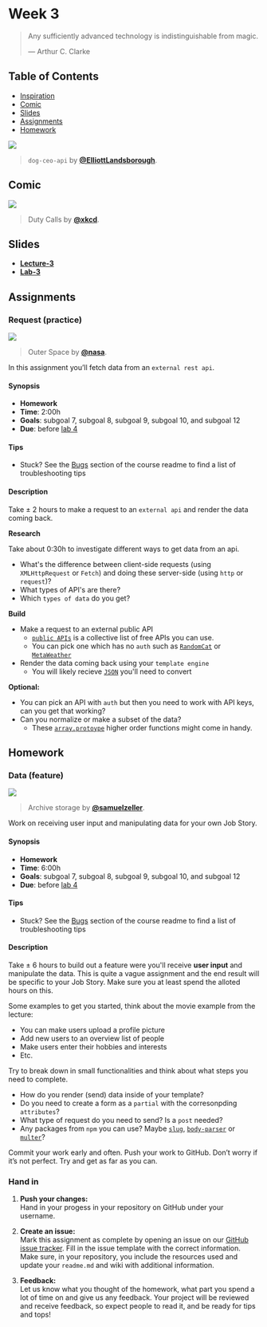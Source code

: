 # Week 3

> Any sufficiently advanced technology is indistinguishable from magic.
>
> — Arthur C. Clarke

## Table of Contents

*   [Inspiration](#inspiration)
*   [Comic](#comic)
*   [Slides](#slides)
*   [Assignments](#assignments)
*   [Homework](#homework)

[![][inspiration-cover]][inspiration-link]

> `dog-ceo-api` by [**@ElliottLandsborough**][inspiration-author].

## Comic

[![][comic-cover]][comic-link]

> Duty Calls by [**@xkcd**][comic-author].

## Slides
*   [**Lecture-3**][slides-lecture]
*   [**Lab-3**][slides-lab]

## Assignments

### Request (practice)

[![][request-cover]][request-cover-source]

> Outer Space by [**@nasa**][request-cover-author].

In this assignment you’ll fetch data from an `external rest api`.

#### Synopsis

*   **Homework**
*   **Time**: 2:00h
*   **Goals**: subgoal 7, subgoal 8, subgoal 9,
    subgoal 10, and subgoal 12
*   **Due**: before [lab 4][w4lab]

#### Tips

*   Stuck?  See the [Bugs][] section of the course readme to find a list of
    troubleshooting tips

#### Description

Take ± 2 hours to make a request to an `external api` and render the data coming back.

**Research**

Take about 0:30h to investigate different ways to get data from an api.
*   What's the difference between client-side requests (using `XMLHttpRequest` or `Fetch`) and doing these server-side (using `http` or `request`)?
*   What types of API's are there?
*   Which `types of data` do you get?

**Build**
* Make a request to an external public API
  * [`public APIs`](https://github.com/toddmotto/public-apis) is a collective list of free APIs you can use.
  * You can pick one which has no `auth` such as [`RandomCat`](https://aws.random.cat/meow) or [`MetaWeather`](https://www.metaweather.com/api/)
* Render the data coming back using your `template engine`
  * You will likely recieve [`JSON`](https://developer.mozilla.org/en-US/docs/Web/JavaScript/Reference/Global_Objects/JSON) you'll need to convert

**Optional:**
* You can pick an API with `auth` but then you need to work with API keys, can you get that working?
* Can you normalize or make a subset of the data?
  * These [`array.protoype`](https://developer.mozilla.org/en-US/docs/Web/JavaScript/Reference/Global_Objects/Array/prototype) higher order functions might come in handy. 

## Homework

### Data (feature)

[![][data-cover]][data-cover-source]

> Archive storage by [**@samuelzeller**][data-cover-author].

Work on receiving user input and manipulating data for your own Job Story.

#### Synopsis

*   **Homework**
*   **Time**: 6:00h
*   **Goals**: subgoal 7, subgoal 8, subgoal 9,
    subgoal 10, and subgoal 12
*   **Due**: before [lab 4][w4lab]

#### Tips

*   Stuck?  See the [Bugs][] section of the course readme to find a list of
    troubleshooting tips

#### Description

Take ± 6 hours to build out a feature were you'll receive **user input** and manipulate the data. This is quite a vague assignment and the end result will be specific to your Job Story. Make sure you at least spend the alloted hours on this. 

Some examples to get you started, think about the movie example from the lecture:

*   You can make users upload a profile picture
*   Add new users to an overview list of people
*   Make users enter their hobbies and interests
*   Etc.

Try to break down in small functionalities and think about what steps you need to complete.
* How do you render (send) data inside of your template?
* Do you need to create a form as a `partial` with the corresonpding `attributes`?
* What type of request do you need to send? Is a `post` needed?
* Any packages from `npm` you can use? Maybe [`slug`](https://www.npmjs.com/package/slug), [`body-parser`](https://www.npmjs.com/package/multer) or [`multer`](https://www.npmjs.com/package/multer)?


Commit your work early and often. Push your work to GitHub. Don’t worry if it’s not perfect. Try and get as far as you can.


### Hand in

1. **Push your changes:**  
Hand in your progess in your repository on GitHub under your username.

1. **Create an issue:**  
Mark this assignment as complete by opening an issue on our [GitHub issue tracker][issues]. Fill in the issue template with the correct information. Make sure, in your repository, you include the resources used and update your `readme.md` and wiki with additional information.

3. **Feedback:**  
Let us know what you thought of the homework, what part you spend a lot of time on and give us any feedback. Your project will be reviewed and receive feedback, so expect people to read it, and be ready for tips and tops!


[bugs]: readme.md#communication

[inspiration-cover]: assets/images/dog-ceo.png

[inspiration-link]: https://dog.ceo

[inspiration-author]: https://github.com/ElliottLandsborough

[comic-cover]: https://imgs.xkcd.com/comics/duty_calls.png

[comic-link]: https://xkcd.com/386/

[comic-author]: https://xkcd.com

[slides-lecture]: https://docs.google.com/presentation/d/137YTmMadaUNCJ2ksKHzU_NCZT-BIv3q9tGhXc38EZ3g/edit?usp=sharing

[slides-lab]: https://docs.google.com/presentation/d/1nWvyLUyl7yjXR5uKpmSymsUWMcOhzTeErE6WTKWv404/edit?usp=sharing

[w4lab]: week-4.md

[w1a]: week-1.md#assignments

[issues]: https://github.com/cmda-bt/be-course-18-19/issues/new/choose

[request-cover]: https://images.unsplash.com/photo-1451187580459-43490279c0fa?ixlib=rb-1.2.1&ixid=eyJhcHBfaWQiOjEyMDd9&auto=format&fit=crop&w=1000&q=80

[request-cover-source]: https://unsplash.com/photos/Q1p7bh3SHj8

[request-cover-author]: https://unsplash.com/@nasa

[data-cover]: https://images.unsplash.com/photo-1470173274384-c4e8e2f9ea4c?ixlib=rb-1.2.1&ixid=eyJhcHBfaWQiOjEyMDd9&auto=format&fit=crop&w=1000&q=80

[data-cover-source]: https://unsplash.com/photos/JuFcQxgCXwA

[data-cover-author]: https://unsplash.com/@samuelzeller

